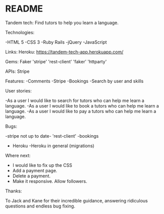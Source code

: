 # README

Tandem tech: Find tutors to help you learn a language.

Technologies:

-HTML 5 -CSS 3 -Ruby Rails -jQuery -JavaScript

Links: Heroku: https://tandem-tech-app.herokuapp.com/

Gems:
Faker
'stripe'
'rest-client'
'faker'
'httparty'

APIs:
Stripe

Features: -Comments -Stripe -Bookings -Search by user and skills

User stories:

-As a user I would like to search for tutors who can help me learn a language.
-As a user I would like to book a tutors who can help me learn a language.
-As a user I would like to pay a tutors who can help me learn a language.

Bugs:

-stripe not up to date- 'rest-client'
-bookings
- Heroku -Heroku in general (migrations)

Where next:

- I would like to fix up the CSS
- Add a payment page.
- Delete a payment.
- Make it responsive. Allow followers.

Thanks:

To Jack and Kane for their incredible guidance, answering ridiculous questions and endless bug fixing.
